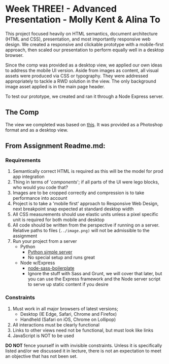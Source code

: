 # Week THREE! - Advanced Presentation - Molly Kent & Alina To

This project focused heavily on HTML semantics, document architecture (HTML and CSS), presentation, and most importantly responsive web design. We created a responsive and clickable prototype with a mobile-first approach, then scaled our presentation to perform equally well in a desktop browser.

Since the comp was provided as a desktop view, we applied our own ideas to address the mobile UI version. Aside from images as content, all visual assets were produced via CSS or typography. They were addressed appropriately to tackle a RWD solution in the view. The only background image asset applied is in the main page header.

To test our prototype, we created and ran it through a Node Express server.

## The Comp

The view we completed was based on [this](https://dl.dropboxusercontent.com/u/5658310/cf-project-2/the-comp.psd). It was provided as a Photoshop format and as a desktop view.

## From Assignment Readme.md:
### Requirements

1. Semantically correct HTML is required as this will be the model for prod app integration
1. Thing in terms of '*components*'; if all parts of the UI were lego blocks, who would you code that?
1. Images are to be cropped correctly and compression is to take performance into account
1. Project is to take a 'mobile first' approach to Responsive Web Design, next breakpoint snap expected at standard desktop width
1. All CSS measurements should use elastic units unless a pixel specific unit is required for both mobile and desktop
1. All code should be written from the perspective if running on a server. Relative paths to files (`../image.png)` will not be admissible to the assignment
1. Run your project from a server
	* Python
		* [Python simple server](http://www.anotheruiguy.com/ux-design-dev/_book/learning-computers/pyserver.html)
		* No special setup and runs great
	* Node w/Express
		* [node-sass-boilerplate](https://github.com/anotheruiguy/node-sass-boilerplate)
		* Ignore the stuff with Sass and Grunt, we will cover that later, but you can use the Express framework and the Node server script to serve up static content if you desire

### Constraints

1. Must work in all major browsers of latest versions;
	* Desktop (IE Edge, Safari, Chrome and Firefox)
	* Handheld (Safari on iOS, Chrome on Lollipop)
1. All interactions must be clearly functional
1. Links to other views need not be functional, but must look like links
1. JavaScript is NOT to be used

__DO NOT__ fence yourself in with invisible constraints. Unless it is specifically listed and/or we discussed it in lecture, there is not an expectation to meet an objective that has not been set.






